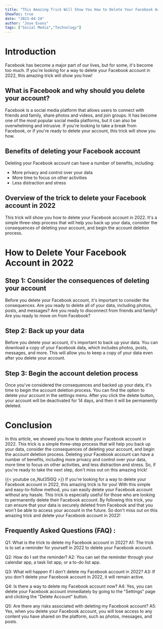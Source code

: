 ```yaml
---
title: "This Amazing Trick Will Show You How to Delete Your Facebook Account in 2022 - Don't Miss Out!"
ShowToc: true 
date: "2023-04-24"
author: "Jose Evans" 
tags: ["Social Media","Technology"]
---
```

# Introduction 

Facebook has become a major part of our lives, but for some, it's become too much. If you're looking for a way to delete your Facebook account in 2022, this amazing trick will show you how! 

## What is Facebook and why should you delete your account?

Facebook is a social media platform that allows users to connect with friends and family, share photos and videos, and join groups. It has become one of the most popular social media platforms, but it can also be overwhelming and intrusive. If you're looking to take a break from Facebook, or if you're ready to delete your account, this trick will show you how. 

## Benefits of deleting your Facebook account

Deleting your Facebook account can have a number of benefits, including: 

- More privacy and control over your data 
- More time to focus on other activities 
- Less distraction and stress 

## Overview of the trick to delete your Facebook account in 2022

This trick will show you how to delete your Facebook account in 2022. It's a simple three-step process that will help you back up your data, consider the consequences of deleting your account, and begin the account deletion process. 

# How to Delete Your Facebook Account in 2022

## Step 1: Consider the consequences of deleting your account

Before you delete your Facebook account, it's important to consider the consequences. Are you ready to delete all of your data, including photos, posts, and messages? Are you ready to disconnect from friends and family? Are you ready to move on from Facebook? 

## Step 2: Back up your data

Before you delete your account, it's important to back up your data. You can download a copy of your Facebook data, which includes photos, posts, messages, and more. This will allow you to keep a copy of your data even after you delete your account. 

## Step 3: Begin the account deletion process

Once you've considered the consequences and backed up your data, it's time to begin the account deletion process. You can find the option to delete your account in the settings menu. After you click the delete button, your account will be deactivated for 14 days, and then it will be permanently deleted. 

# Conclusion

In this article, we showed you how to delete your Facebook account in 2022. This trick is a simple three-step process that will help you back up your data, consider the consequences of deleting your account, and begin the account deletion process. Deleting your Facebook account can have a number of benefits, including more privacy and control over your data, more time to focus on other activities, and less distraction and stress. So, if you're ready to take the next step, don't miss out on this amazing trick!

{{< youtube ce_Nut35l0Q >}} 
If you're looking for a way to delete your Facebook account in 2022, this amazing trick is for you! With this simple and easy-to-follow method, you can easily delete your Facebook account without any hassle. This trick is especially useful for those who are looking to permanently delete their Facebook account. By following this trick, you can ensure that your data is securely deleted from Facebook and that you won't be able to access your account in the future. So don't miss out on this amazing trick and delete your Facebook account in 2022!

## Frequently Asked Questions (FAQ) :
Q1: What is the trick to delete my Facebook account in 2022? 
A1: The trick is to set a reminder for yourself in 2022 to delete your Facebook account. 

Q2: How do I set the reminder? 
A2: You can set the reminder through your calendar app, a task list app, or a to-do list app.

Q3: What will happen if I don't delete my Facebook account in 2022? 
A3: If you don't delete your Facebook account in 2022, it will remain active.

Q4: Is there a way to delete my Facebook account now? 
A4: Yes, you can delete your Facebook account immediately by going to the "Settings" page and clicking the "Delete Account" button.

Q5: Are there any risks associated with deleting my Facebook account? 
A5: Yes, when you delete your Facebook account, you will lose access to any content you have shared on the platform, such as photos, messages, and posts.


